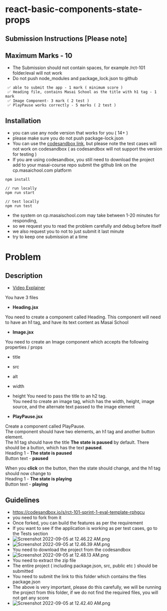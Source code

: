 # react-basic-components-state-props

## Submission Instructions [Please note]

## Maximum Marks - 10

- The Submission should not contain spaces, for example /rct-101 folder/eval will not work
- Do not push node_modules and package_lock.json to github

```
 ✅ able to submit the app - 1 mark ( minimum score )
 ✅ Heading file, contains Masai School as the title with h1 tag - 1 mark
 ✅ Image Component- 3 mark ( 2 test )
 ✅ PlayPause works correctly - 5 marks ( 2 test )
```

## Installation

- you can use any node version that works for you ( 14+ )
- please make sure you do not push package-lock.json
- You can use the [codesandbox link](https://codesandbox.io/s/rct-101-sprint-1-eval-template-rphgcu), but please note the test cases will not work on codesandbox ( as codesandbox will not support the version for testing )
- If you are using codesandbox, you still need to download the project add to your masai-course repo submit the github link on the cp.masaichool.com platform

```
npm install

// run locally
npm run start

// test locally
npm run test

```

- the system on cp.masaischool.com may take between 1-20 minutes for responding,
- so we request you to read the problem carefully and debug before itself
- we also request you to not to just submit it last minute
- try to keep one submission at a time

# Problem

## Description

- [Video Explainer](https://masai-course.s3.ap-south-1.amazonaws.com/material/videos/35157/9DizeCI7zGJwbu4jdPxHTS4gtSgKNqA8ljbRnZkI.mp4)

You have 3 files

- **Heading.jsx**

You need to create a component called Heading. This component will need to have an h1 tag, and have its text content as Masai School

- **Image.jsx**

You need to create an Image component which accepts the following properties / props

- title
- src
- alt
- width
- height
  You need to pass the title to an h2 tag.  
  You need to create an image tag, which has the width, height, image source, and the alternate text passed to the image element

- **PlayPause.jsx**

Create a component called PlayPause.  
The component should have two elements, an h1 tag and another button element.  
The h1 tag should have the title **The state is paused** by default. There should be a button, which has the text **paused**.  
Heading 1 - **The state is paused**  
Button text - **paused**

When you **click** on the button, then the state should change, and the h1 tag should now change to  
Heading 1 - **The state is playing**  
Button text - **playing**

## Guidelines

- https://codesandbox.io/s/rct-101-sprint-1-eval-template-rphgcu
- you need to fork from it
- Once forked, you can build the features as per the requirement
- If you want to see if the application is working as per test cases, go to the Tests section
- ![Screenshot 2022-09-05 at 12.46.22 AM.png](https://masai-course.s3.ap-south-1.amazonaws.com/editor/uploads/2022-09-05/Screenshot%202022-09-05%20at%2012.46.22%20AM_785315.png)
- ![Screenshot 2022-09-05 at 12.46.39 AM.png](https://masai-course.s3.ap-south-1.amazonaws.com/editor/uploads/2022-09-05/Screenshot%202022-09-05%20at%2012.46.39%20AM_802421.png)
- You need to download the project from the codesandbox
- ![Screenshot 2022-09-05 at 12.48.13 AM.png](https://masai-course.s3.ap-south-1.amazonaws.com/editor/uploads/2022-09-05/Screenshot%202022-09-05%20at%2012.48.13%20AM_319418.png)
- You need to extract the zip file
- The entire project ( including package.json, src, public etc ) should be submitted
- You need to submit the link to this folder which contains the files package.json
- The above is very important, please do this carefully, we will be running the project from this folder, if we do not find the required files, you will not get any score
- ![Screenshot 2022-09-05 at 12.42.40 AM.png](https://masai-course.s3.ap-south-1.amazonaws.com/editor/uploads/2022-09-05/Screenshot%202022-09-05%20at%2012.42.40%20AM_978564.png)
